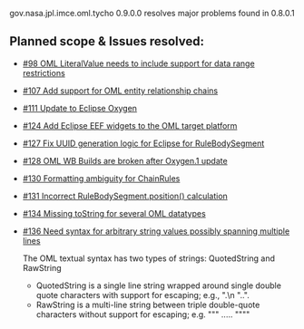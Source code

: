 gov.nasa.jpl.imce.oml.tycho 0.9.0.0 resolves major problems found in 0.8.0.1

## Planned scope & Issues resolved:

- [#98 OML LiteralValue needs to include support for data range restrictions](https://github.com/JPL-IMCE/gov.nasa.jpl.imce.oml/issues/98)

- [#107 Add support for OML entity relationship chains](https://github.com/JPL-IMCE/gov.nasa.jpl.imce.oml/issues/107)

- [#111 Update to Eclipse Oxygen](https://github.com/JPL-IMCE/gov.nasa.jpl.imce.oml/issues/111)

- [#124 Add Eclipse EEF widgets to the OML target platform](https://github.com/JPL-IMCE/gov.nasa.jpl.imce.oml/issues/124)

- [#127 Fix UUID generation logic for Eclipse for RuleBodySegment](https://github.com/JPL-IMCE/gov.nasa.jpl.imce.oml/issues/127)

- [#128 OML WB Builds are broken after Oxygen.1 update](https://github.com/JPL-IMCE/gov.nasa.jpl.imce.oml/issues/128)

- [#130 Formatting ambiguity for ChainRules](https://github.com/JPL-IMCE/gov.nasa.jpl.imce.oml/issues/130)

- [#131 Incorrect RuleBodySegment.position() calculation](https://github.com/JPL-IMCE/gov.nasa.jpl.imce.oml/issues/131)

- [#134 Missing toString for several OML datatypes](https://github.com/JPL-IMCE/gov.nasa.jpl.imce.oml/issues/134)

- [#136 Need syntax for arbitrary string values possibly spanning multiple lines](https://github.com/JPL-IMCE/gov.nasa.jpl.imce.oml/issues/136)

	The OML textual syntax has two types of strings: QuotedString and RawString
	- QuotedString is a single line string wrapped around single double quote characters with support for escaping; e.g., ".\n \"..".
	- RawString is a multi-line string between triple double-quote characters without support for escaping; e.g. """ ..... """"